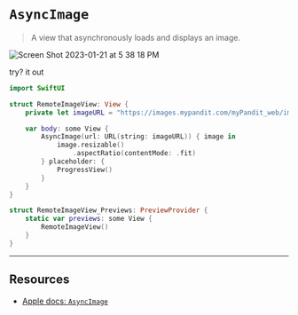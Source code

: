# `AsyncImage`

> A view that asynchronously loads and displays an image.

![Screen Shot 2023-01-21 at 5 38 18 PM](https://user-images.githubusercontent.com/1819208/213889771-5b10fc0d-5f37-4bde-9545-3db989a613dc.png)

try? it out

```swift
import SwiftUI

struct RemoteImageView: View {
    private let imageURL = "https://images.mypandit.com/myPandit_web/images/Content/Rabbit-astrology.jpg"

    var body: some View {
        AsyncImage(url: URL(string: imageURL)) { image in
            image.resizable()
                .aspectRatio(contentMode: .fit)
        } placeholder: {
            ProgressView()
        }
    }
}

struct RemoteImageView_Previews: PreviewProvider {
    static var previews: some View {
        RemoteImageView()
    }
}
```

***

## Resources

* [Apple docs: `AsyncImage`](https://developer.apple.com/documentation/swiftui/asyncimage)
